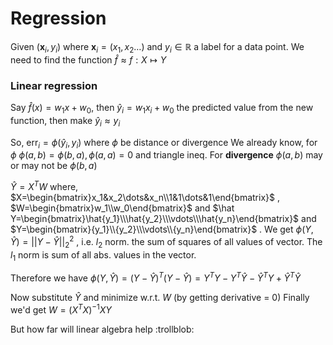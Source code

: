 # Regression
Given $(\mathbf x_i,y_i)$ where $\mathbf x_i = (x_1,x_2\dots)$  and $y_i\in\mathbb{R}$ a label for a data point.
We need to find the function $\hat f\approx f:X\mapsto Y$

### Linear regression
Say $\hat f(x)=w_1x+w_0$, then $\hat y_i=w_1x_i+w_0$ the predicted value from the new function, then make $\hat y_i\approx y_i$

So, $\operatorname{err}_i=\phi(\hat y_i, y_i)$
where $\phi$ be distance or divergence
We already know, for $\phi$
$\phi(a,b)=\phi(b,a), \phi(a,a)=0$ and triangle ineq.
For **divergence** $\phi(a,b)$ may or may not be $\phi(b,a)$

$\hat Y = X^T W$
where, $X=\begin{bmatrix}x_1&x_2\dots&x_n\\1&1\dots&1\end{bmatrix}$ , $W=\begin{bmatrix}w_1\\w_0\end{bmatrix}$ and $\hat Y=\begin{bmatrix}\hat{y_1}\\\hat{y_2}\\\vdots\\\hat{y_n}\end{bmatrix}$ and $Y=\begin{bmatrix}{y_1}\\{y_2}\\\vdots\\{y_n}\end{bmatrix}$ .
We get $\phi(Y,\hat Y)=||Y-\hat Y||_2^2$ , i.e. $l_2$ norm. the sum of squares of all values of vector. The $l_1$ norm is sum of all abs. values in the vector.

Therefore we have $\phi(Y,\hat Y)=(Y-\hat Y)^T(Y-\hat Y)=Y^TY-Y^T\hat Y-\hat Y^TY+\hat Y^T\hat Y$ 

Now substitute $\hat Y$ and minimize w.r.t. $W$ (by getting derivative = 0)
Finally we'd get $W=(X^TX)^{-1}XY$

But how far will linear algebra help :trollblob:
